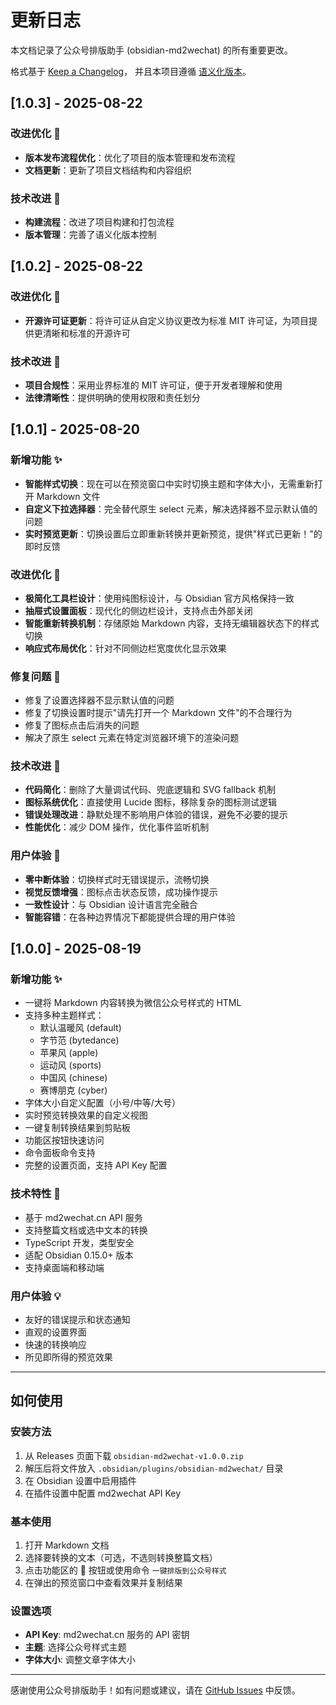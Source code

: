 # 更新日志

本文档记录了公众号排版助手 (obsidian-md2wechat) 的所有重要更改。

格式基于 [Keep a Changelog](https://keepachangelog.com/zh-CN/1.0.0/)，
并且本项目遵循 [语义化版本](https://semver.org/lang/zh-CN/)。

## [1.0.3] - 2025-08-22

### 改进优化 🚀
- **版本发布流程优化**：优化了项目的版本管理和发布流程
- **文档更新**：更新了项目文档结构和内容组织

### 技术改进 🔧
- **构建流程**：改进了项目构建和打包流程
- **版本管理**：完善了语义化版本控制

## [1.0.2] - 2025-08-22

### 改进优化 🚀
- **开源许可证更新**：将许可证从自定义协议更改为标准 MIT 许可证，为项目提供更清晰和标准的开源许可

### 技术改进 🔧
- **项目合规性**：采用业界标准的 MIT 许可证，便于开发者理解和使用
- **法律清晰性**：提供明确的使用权限和责任划分

## [1.0.1] - 2025-08-20

### 新增功能 ✨
- **智能样式切换**：现在可以在预览窗口中实时切换主题和字体大小，无需重新打开 Markdown 文件
- **自定义下拉选择器**：完全替代原生 select 元素，解决选择器不显示默认值的问题
- **实时预览更新**：切换设置后立即重新转换并更新预览，提供"样式已更新！"的即时反馈

### 改进优化 🚀
- **极简化工具栏设计**：使用纯图标设计，与 Obsidian 官方风格保持一致
- **抽屉式设置面板**：现代化的侧边栏设计，支持点击外部关闭
- **智能重新转换机制**：存储原始 Markdown 内容，支持无编辑器状态下的样式切换
- **响应式布局优化**：针对不同侧边栏宽度优化显示效果

### 修复问题 🐛
- 修复了设置选择器不显示默认值的问题
- 修复了切换设置时提示"请先打开一个 Markdown 文件"的不合理行为
- 修复了图标点击后消失的问题
- 解决了原生 select 元素在特定浏览器环境下的渲染问题

### 技术改进 🔧
- **代码简化**：删除了大量调试代码、兜底逻辑和 SVG fallback 机制
- **图标系统优化**：直接使用 Lucide 图标，移除复杂的图标测试逻辑
- **错误处理改进**：静默处理不影响用户体验的错误，避免不必要的提示
- **性能优化**：减少 DOM 操作，优化事件监听机制

### 用户体验 💫
- **零中断体验**：切换样式时无错误提示，流畅切换
- **视觉反馈增强**：图标点击状态反馈，成功操作提示
- **一致性设计**：与 Obsidian 设计语言完全融合
- **智能容错**：在各种边界情况下都能提供合理的用户体验

## [1.0.0] - 2025-08-19

### 新增功能 ✨
- 一键将 Markdown 内容转换为微信公众号样式的 HTML
- 支持多种主题样式：
  - 默认温暖风 (default)
  - 字节范 (bytedance)
  - 苹果风 (apple)
  - 运动风 (sports)
  - 中国风 (chinese)
  - 赛博朋克 (cyber)
- 字体大小自定义配置（小号/中等/大号）
- 实时预览转换效果的自定义视图
- 一键复制转换结果到剪贴板
- 功能区按钮快速访问
- 命令面板命令支持
- 完整的设置页面，支持 API Key 配置

### 技术特性 🔧
- 基于 md2wechat.cn API 服务
- 支持整篇文档或选中文本的转换
- TypeScript 开发，类型安全
- 适配 Obsidian 0.15.0+ 版本
- 支持桌面端和移动端

### 用户体验 💡
- 友好的错误提示和状态通知
- 直观的设置界面
- 快速的转换响应
- 所见即所得的预览效果

---

## 如何使用

### 安装方法
1. 从 Releases 页面下载 `obsidian-md2wechat-v1.0.0.zip`
2. 解压后将文件放入 `.obsidian/plugins/obsidian-md2wechat/` 目录
3. 在 Obsidian 设置中启用插件
4. 在插件设置中配置 md2wechat API Key

### 基本使用
1. 打开 Markdown 文档
2. 选择要转换的文本（可选，不选则转换整篇文档）
3. 点击功能区的 📰 按钮或使用命令 `一键排版到公众号样式`
4. 在弹出的预览窗口中查看效果并复制结果

### 设置选项
- **API Key**: md2wechat.cn 服务的 API 密钥
- **主题**: 选择公众号样式主题
- **字体大小**: 调整文章字体大小

---

感谢使用公众号排版助手！如有问题或建议，请在 [GitHub Issues](https://github.com/geekjourneyx/obsidian-md2wechat/issues) 中反馈。